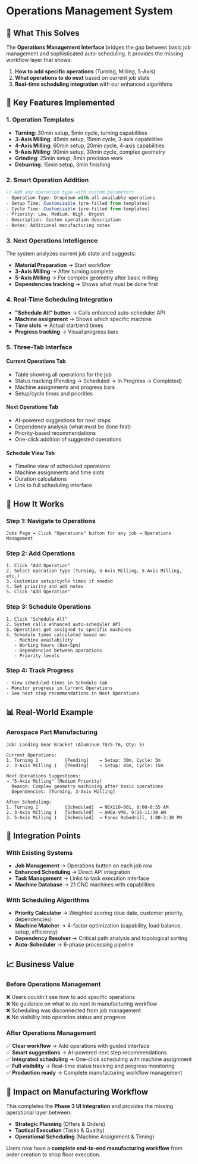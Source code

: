 # Operations Management System

## 🎯 **What This Solves**

The **Operations Management Interface** bridges the gap between basic job management and sophisticated auto-scheduling. It provides the missing workflow layer that shows:

1. **How to add specific operations** (Turning, Milling, 5-Axis)
2. **What operations to do next** based on current job state
3. **Real-time scheduling integration** with our enhanced algorithms

## 🔧 **Key Features Implemented**

### **1. Operation Templates**
- **Turning**: 30min setup, 5min cycle, turning capabilities
- **3-Axis Milling**: 45min setup, 15min cycle, 3-axis capabilities  
- **4-Axis Milling**: 60min setup, 20min cycle, 4-axis capabilities
- **5-Axis Milling**: 90min setup, 30min cycle, complex geometry
- **Grinding**: 25min setup, 8min precision work
- **Deburring**: 15min setup, 3min finishing

### **2. Smart Operation Addition**
```typescript
// Add any operation type with custom parameters
- Operation Type: Dropdown with all available operations
- Setup Time: Customizable (pre-filled from templates)
- Cycle Time: Customizable (pre-filled from templates)  
- Priority: Low, Medium, High, Urgent
- Description: Custom operation description
- Notes: Additional manufacturing notes
```

### **3. Next Operations Intelligence**
The system analyzes current job state and suggests:
- **Material Preparation** → Start workflow
- **3-Axis Milling** → After turning complete
- **5-Axis Milling** → For complex geometry after basic milling
- **Dependencies tracking** → Shows what must be done first

### **4. Real-Time Scheduling Integration**
- **"Schedule All" button** → Calls enhanced auto-scheduler API
- **Machine assignment** → Shows which specific machine  
- **Time slots** → Actual start/end times
- **Progress tracking** → Visual progress bars

### **5. Three-Tab Interface**

#### **Current Operations Tab**
- Table showing all operations for the job
- Status tracking (Pending → Scheduled → In Progress → Completed)
- Machine assignments and progress bars
- Setup/cycle times and priorities

#### **Next Operations Tab**  
- AI-powered suggestions for next steps
- Dependency analysis (what must be done first)
- Priority-based recommendations
- One-click addition of suggested operations

#### **Schedule View Tab**
- Timeline view of scheduled operations
- Machine assignments and time slots
- Duration calculations
- Link to full scheduling interface

## 🚀 **How It Works**

### **Step 1: Navigate to Operations**
```
Jobs Page → Click "Operations" button for any job → Operations Management
```

### **Step 2: Add Operations**
```
1. Click "Add Operation"
2. Select operation type (Turning, 3-Axis Milling, 5-Axis Milling, etc.)
3. Customize setup/cycle times if needed
4. Set priority and add notes
5. Click "Add Operation"
```

### **Step 3: Schedule Operations**
```
1. Click "Schedule All" 
2. System calls enhanced auto-scheduler API
3. Operations get assigned to specific machines
4. Schedule times calculated based on:
   - Machine availability
   - Working hours (8am-5pm)
   - Dependencies between operations
   - Priority levels
```

### **Step 4: Track Progress**
```
- View scheduled times in Schedule tab
- Monitor progress in Current Operations
- See next step recommendations in Next Operations
```

## 📊 **Real-World Example**

### **Aerospace Part Manufacturing**
```
Job: Landing Gear Bracket (Aluminum 7075-T6, Qty: 5)

Current Operations:
1. Turning 1          [Pending]    → Setup: 30m, Cycle: 5m
2. 3-Axis Milling 1   [Pending]    → Setup: 45m, Cycle: 15m  

Next Operations Suggestions:
→ "5-Axis Milling" (Medium Priority)
  Reason: Complex geometry machining after basic operations
  Dependencies: [Turning, 3-Axis Milling]

After Scheduling:
1. Turning 1          [Scheduled]  → NEX110-001, 8:00-8:55 AM
2. 3-Axis Milling 1   [Scheduled]  → AWEA-VM6, 9:15-11:30 AM
3. 5-Axis Milling 1   [Scheduled]  → Fanuc Robodrill, 1:00-3:30 PM
```

## 🔗 **Integration Points**

### **With Existing Systems**
- **Job Management** → Operations button on each job row
- **Enhanced Scheduling** → Direct API integration
- **Task Management** → Links to task execution interface
- **Machine Database** → 21 CNC machines with capabilities

### **With Scheduling Algorithms**
- **Priority Calculator** → Weighted scoring (due date, customer priority, dependencies)
- **Machine Matcher** → 4-factor optimization (capability, load balance, setup, efficiency)
- **Dependency Resolver** → Critical path analysis and topological sorting
- **Auto-Scheduler** → 6-phase processing pipeline

## 📈 **Business Value**

### **Before Operations Management**
❌ Users couldn't see how to add specific operations  
❌ No guidance on what to do next in manufacturing workflow  
❌ Scheduling was disconnected from job management  
❌ No visibility into operation status and progress  

### **After Operations Management**  
✅ **Clear workflow** → Add operations with guided interface  
✅ **Smart suggestions** → AI-powered next step recommendations  
✅ **Integrated scheduling** → One-click scheduling with machine assignment  
✅ **Full visibility** → Real-time status tracking and progress monitoring  
✅ **Production ready** → Complete manufacturing workflow management  

## 🎯 **Impact on Manufacturing Workflow**

This completes the **Phase 3 UI Integration** and provides the missing operational layer between:
- **Strategic Planning** (Offers & Orders) 
- **Tactical Execution** (Tasks & Quality)
- **Operational Scheduling** (Machine Assignment & Timing)

Users now have a **complete end-to-end manufacturing workflow** from order creation to shop floor execution. 